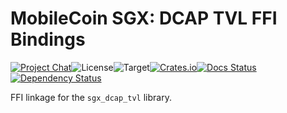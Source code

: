 # MobileCoin SGX: DCAP TVL FFI Bindings

[![Project Chat][chat-image]][chat-link]<!--
-->![License][license-image]<!--
-->![Target][target-image]<!--
-->[![Crates.io][crate-image]][crate-link]<!--
-->[![Docs Status][docs-image]][docs-link]<!--
-->[![Dependency Status][deps-image]][deps-link]

FFI linkage for the `sgx_dcap_tvl` library.

[chat-image]: https://img.shields.io/discord/844353360348971068?style=flat-square
[chat-link]: https://mobilecoin.chat
[license-image]: https://img.shields.io/crates/l/mc-sgx-dcap-tvl-sys?style=flat-square
[target-image]: https://img.shields.io/badge/target-sgx-red?style=flat-square
[crate-image]: https://img.shields.io/crates/v/mc-sgx-dcap-tvl-sys.svg?style=flat-square
[crate-link]: https://crates.io/crates/mc-sgx-dcap-tvl-sys
[docs-image]: https://img.shields.io/docsrs/mc-sgx-dcap-tvl-sys?style=flat-square
[docs-link]: https://docs.rs/crate/mc-sgx-dcap-tvl-sys
[deps-image]: https://deps.rs/crate/mc-sgx-dcap-tvl-sys/0.10.0/status.svg?style=flat-square
[deps-link]: https://deps.rs/crate/mc-sgx-dcap-tvl-sys/0.10.0
